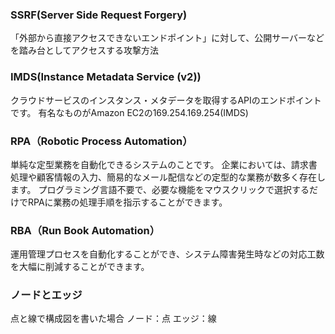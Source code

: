 ### SSRF(Server Side Request Forgery)
「外部から直接アクセスできないエンドポイント」に対して、公開サーバーなどを踏み台としてアクセスする攻撃方法

### IMDS(Instance Metadata Service (v2))
クラウドサービスのインスタンス・メタデータを取得するAPIのエンドポイントです。
有名なものがAmazon EC2の169.254.169.254(IMDS)

### RPA（Robotic Process Automation）
単純な定型業務を自動化できるシステムのことです。
企業においては、請求書処理や顧客情報の入力、簡易的なメール配信などの定型的な業務が数多く存在します。
プログラミング言語不要で、必要な機能をマウスクリックで選択するだけでRPAに業務の処理手順を指示することができます。

### RBA（Run Book Automation）
運用管理プロセスを自動化することができ、システム障害発生時などの対応工数を大幅に削減することができます。

### ノードとエッジ
点と線で構成図を書いた場合
ノード：点
エッジ：線
